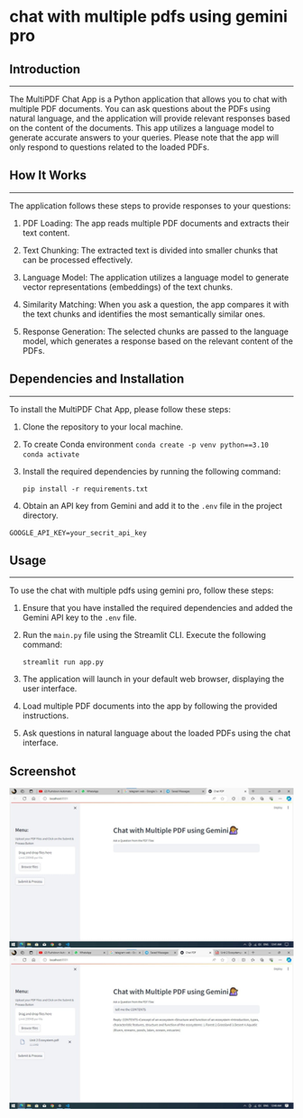 # chat with multiple pdfs using gemini pro

## Introduction
------------
The MultiPDF Chat App is a Python application that allows you to chat with multiple PDF documents. You can ask questions about the PDFs using natural language, and the application will provide relevant responses based on the content of the documents. This app utilizes a language model to generate accurate answers to your queries. Please note that the app will only respond to questions related to the loaded PDFs.

## How It Works
------------

The application follows these steps to provide responses to your questions:

1. PDF Loading: The app reads multiple PDF documents and extracts their text content.

2. Text Chunking: The extracted text is divided into smaller chunks that can be processed effectively.

3. Language Model: The application utilizes a language model to generate vector representations (embeddings) of the text chunks.

4. Similarity Matching: When you ask a question, the app compares it with the text chunks and identifies the most semantically similar ones.

5. Response Generation: The selected chunks are passed to the language model, which generates a response based on the relevant content of the PDFs.

## Dependencies and Installation
----------------------------
To install the MultiPDF Chat App, please follow these steps:

1. Clone the repository to your local machine.
2. To create Conda environment
   ```conda create -p venv python==3.10 ```
   ```conda activate```

4. Install the required dependencies by running the following command:
   ```
   pip install -r requirements.txt
   ```

5. Obtain an API key from Gemini and add it to the `.env` file in the project directory.
```commandline
GOOGLE_API_KEY=your_secrit_api_key
```

## Usage
-----
To use the chat with multiple pdfs using gemini pro, follow these steps:

1. Ensure that you have installed the required dependencies and added the Gemini API key to the `.env` file.

2. Run the `main.py` file using the Streamlit CLI. Execute the following command:
   ```
   streamlit run app.py
   ```

3. The application will launch in your default web browser, displaying the user interface.

4. Load multiple PDF documents into the app by following the provided instructions.

5. Ask questions in natural language about the loaded PDFs using the chat interface.

  ## Screenshot 
![MultiPDF Chat App UI](./docs/UI.jpg)
![MultiPDF Chat App UI](./docs/UII.jpg)

